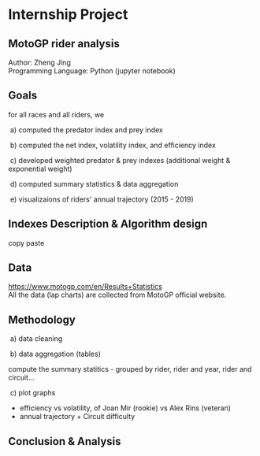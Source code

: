 # Internship Project <br>
## MotoGP rider analysis

Author: Zheng Jing <br>
Programming Language: Python (jupyter notebook) <br>

## Goals

for all races and all riders, we

​ a) computed the predator index and prey index

​ b) computed the net index, volatility index, and efficiency index

​ c) developed weighted predator & prey indexes (additional weight & exponential weight)

​ d) computed summary statistics & data aggregation

​ e) visualizaions of riders' annual trajectory (2015 - 2019)

## Indexes Description & Algorithm design
copy paste


## Data
https://www.motogp.com/en/Results+Statistics <br>
All the data (lap charts) are collected from MotoGP official website. <br>


## Methodology

​ a) data cleaning 

​ b) data aggregation (tables) <br>

compute the summary statitics - grouped by rider, rider and year, rider and circuit...

​ c) plot graphs <br>
 
- efficiency vs volatility, of Joan Mir (rookie) vs Alex Rins (veteran) <br>
- annual trajectory + Circuit difficulty <br>

## Conclusion & Analysis

